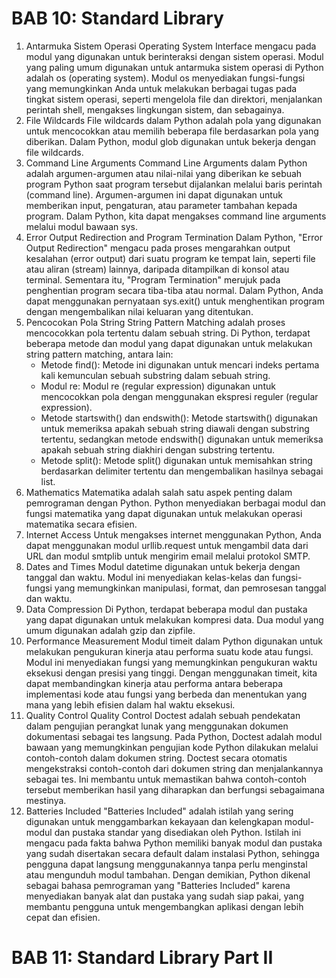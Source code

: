 # BAB 10: Standard Library
1.  Antarmuka Sistem Operasi
    Operating System Interface mengacu pada modul yang digunakan untuk berinteraksi dengan sistem operasi. Modul yang paling umum digunakan untuk antarmuka sistem operasi di Python adalah os (operating system). Modul os menyediakan fungsi-fungsi yang memungkinkan Anda untuk melakukan berbagai tugas pada tingkat sistem operasi, seperti mengelola file dan direktori, menjalankan perintah shell, mengakses lingkungan sistem, dan sebagainya.
2.  File Wildcards
    File wildcards dalam Python adalah pola yang digunakan untuk mencocokkan atau memilih beberapa file berdasarkan pola yang diberikan. Dalam Python, modul glob digunakan untuk bekerja dengan file wildcards.
3.  Command Line Arguments
    Command Line Arguments dalam Python adalah argumen-argumen atau nilai-nilai yang diberikan ke sebuah program Python saat program tersebut dijalankan melalui baris perintah (command line). Argumen-argumen ini dapat digunakan untuk memberikan input, pengaturan, atau parameter tambahan kepada program. Dalam Python, kita dapat mengakses command line arguments melalui modul bawaan sys.
4.  Error Output Redirection and Program Termination
    Dalam Python, "Error Output Redirection" mengacu pada proses mengarahkan output kesalahan (error output) dari suatu program ke tempat lain, seperti file atau aliran (stream) lainnya, daripada ditampilkan di konsol atau terminal. Sementara itu, "Program Termination" merujuk pada penghentian program secara tiba-tiba atau normal. Dalam Python, Anda dapat menggunakan pernyataan sys.exit() untuk menghentikan program dengan mengembalikan nilai keluaran yang ditentukan.
5.  Pencocokan Pola String
    String Pattern Matching adalah proses mencocokkan pola tertentu dalam sebuah string. Di Python, terdapat beberapa metode dan modul yang dapat digunakan untuk melakukan string pattern matching, antara lain:
    - Metode find(): Metode ini digunakan untuk mencari indeks pertama kali kemunculan sebuah substring dalam sebuah string.
    - Modul re: Modul re (regular expression) digunakan untuk mencocokkan pola dengan menggunakan ekspresi reguler (regular expression).
    - Metode startswith() dan endswith(): Metode startswith() digunakan untuk memeriksa apakah sebuah string diawali dengan substring tertentu, sedangkan metode endswith() digunakan untuk memeriksa apakah sebuah string diakhiri dengan substring tertentu.
    - Metode split(): Metode split() digunakan untuk memisahkan string berdasarkan delimiter tertentu dan mengembalikan hasilnya sebagai list.
6.  Mathematics
    Matematika adalah salah satu aspek penting dalam pemrograman dengan Python. Python menyediakan berbagai modul dan fungsi matematika yang dapat digunakan untuk melakukan operasi matematika secara efisien.
7.  Internet Access
    Untuk mengakses internet menggunakan Python, Anda dapat menggunakan modul urllib.request untuk mengambil data dari URL dan modul smtplib untuk mengirim email melalui protokol SMTP.
8.  Dates and Times
    Modul datetime digunakan untuk bekerja dengan tanggal dan waktu. Modul ini menyediakan kelas-kelas dan fungsi-fungsi yang memungkinkan manipulasi, format, dan pemrosesan tanggal dan waktu.
9.  Data Compression
    Di Python, terdapat beberapa modul dan pustaka yang dapat digunakan untuk melakukan kompresi data. Dua modul yang umum digunakan adalah gzip dan zipfile.
10. Performance Measurement
    Modul timeit dalam Python digunakan untuk melakukan pengukuran kinerja atau performa suatu kode atau fungsi. Modul ini menyediakan fungsi yang memungkinkan pengukuran waktu eksekusi dengan presisi yang tinggi. Dengan menggunakan timeit, kita dapat membandingkan kinerja atau performa antara beberapa implementasi kode atau fungsi yang berbeda dan menentukan yang mana yang lebih efisien dalam hal waktu eksekusi.
11. Quality Control
    Quality Control Doctest adalah sebuah pendekatan dalam pengujian perangkat lunak yang menggunakan dokumen dokumentasi sebagai tes langsung. Pada Python, Doctest adalah modul bawaan yang memungkinkan pengujian kode Python dilakukan melalui contoh-contoh dalam dokumen string. Doctest secara otomatis mengekstraksi contoh-contoh dari dokumen string dan menjalankannya sebagai tes. Ini membantu untuk memastikan bahwa contoh-contoh tersebut memberikan hasil yang diharapkan dan berfungsi sebagaimana mestinya.
12. Batteries Included
    "Batteries Included" adalah istilah yang sering digunakan untuk menggambarkan kekayaan dan kelengkapan modul-modul dan pustaka standar yang disediakan oleh Python. Istilah ini mengacu pada fakta bahwa Python memiliki banyak modul dan pustaka yang sudah disertakan secara default dalam instalasi Python, sehingga pengguna dapat langsung menggunakannya tanpa perlu menginstal atau mengunduh modul tambahan. Dengan demikian, Python dikenal sebagai bahasa pemrograman yang "Batteries Included" karena menyediakan banyak alat dan pustaka yang sudah siap pakai, yang membantu pengguna untuk mengembangkan aplikasi dengan lebih cepat dan efisien.

# BAB 11: Standard Library Part II
